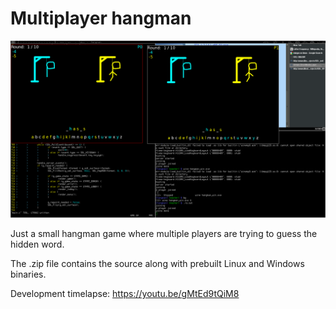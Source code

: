 # Multiplayer hangman

![screenshot](screenshot.png)

Just a small hangman game where multiple players are trying to guess the hidden
word.

The .zip file contains the source along with prebuilt Linux and Windows
binaries.

Development timelapse: https://youtu.be/gMtEd9tQiM8
